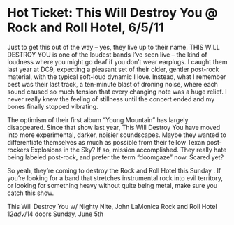 # Hot Ticket: This Will Destroy You @ Rock and Roll Hotel, 6/5/11
Just to get this out of the way – yes, they live up to their name. THIS WILL DESTROY YOU is one of the loudest bands I’ve seen live – the kind of loudness where you might go deaf if you don’t wear earplugs. I caught them last year at DC9, expecting a pleasant set of their older, gentler post-rock material, with the typical soft-loud dynamic I love. Instead, what I remember best was their last track, a ten-minute blast of droning noise, where each sound caused so much tension that every changing note was a huge relief. I never really knew the feeling of stillness until the concert ended and my bones finally stopped vibrating.

The optimism of their first album “Young Mountain” has largely disappeared. Since that show last year, This Will Destroy You have moved into more experimental, darker, noisier soundscapes. Maybe they wanted to differentiate themselves as much as possible from their fellow Texan post-rockers Explosions in the Sky? If so, mission accomplished. They really hate being labeled post-rock, and prefer the term “doomgaze” now. Scared yet?

So yeah, they’re coming to destroy the Rock and Roll Hotel this Sunday . If you’re looking for a band that stretches instrumental rock into evil territory, or looking for something heavy without quite being metal, make sure you catch this show.

This Will Destroy You
w/ Nighty Nite, John LaMonica
Rock and Roll Hotel
$12 adv/$14 doors
Sunday, June 5th